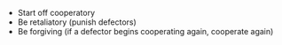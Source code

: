 - Start off cooperatory
- Be retaliatory (punish defectors)
- Be forgiving (if a defector begins cooperating again, cooperate again)
